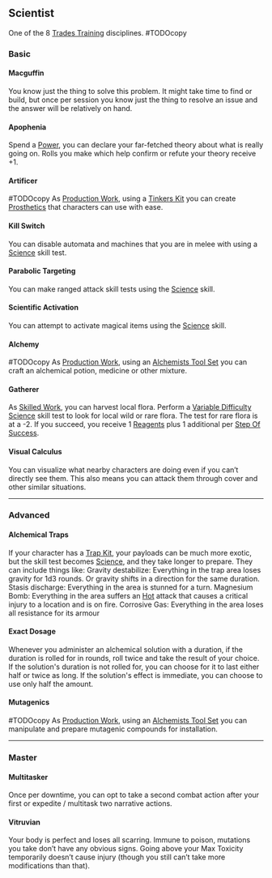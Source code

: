 ## Scientist
One of the 8 [Trades Training](Trades-Training) disciplines.
#TODOcopy 

### Basic
#### Macguffin
You know just the thing to solve this problem. It might take time to find or build, but once per session you know just the thing to resolve an issue and the answer will be relatively on hand.

#### Apophenia
Spend a [Power](Stats#Power), you can declare your far-fetched theory about what is really going on. Rolls you make which help confirm or refute your theory receive +1.

#### Artificer
#TODOcopy 
As [Production Work](Activities#Production%20Work), using a [Tinkers Kit](Example-Gear#Tinkers%20Kit) you can create [Prosthetics](Character-Development#Prosthetics) that characters can use with ease.

#### Kill Switch
You can disable automata and machines that you are in melee with using a [Science](Science) skill test.

#### Parabolic Targeting
You can make ranged attack skill tests using the [Science](Science) skill.

#### Scientific Activation
You can attempt to activate magical items using the [Science](Science) skill.

#### Alchemy
#TODOcopy 
As [Production Work](Activities#Production%20Work), using an [Alchemists Tool Set](Example-Gear#Alchemists%20Tool%20Set) you can craft an alchemical potion, medicine or other mixture.

#### Gatherer
As [Skilled Work](Activities#Skilled%20Work), you can harvest local flora. Perform a [Variable Difficulty](Skills#Variable%20Difficulty) [Science](Science) skill test to look for local wild or rare flora. The test for rare flora is at a -2. If you succeed, you receive 1 [Reagents](Resources#Reagents) plus 1 additional per [Step Of Success](Skills#Step%20Of%20Success).

#### Visual Calculus
You can visualize what nearby characters are doing even if you can’t directly see them. This also means you can attack them through cover and other similar situations.

---
### Advanced

#### Alchemical Traps
If your character has a [Trap Kit](Example-Gear#Trap%20Kit), your payloads can be much more exotic, but the skill test becomes [Science](Science), and they take longer to prepare. They can include things like:
Gravity destabilize: Everything in the trap area loses gravity for 1d3 rounds. Or gravity shifts in a direction for the same duration.
Stasis discharge: Everything in the area is stunned for a turn.
Magnesium Bomb: Everything in the area suffers an [Hot](Combat#Hot) attack that causes a critical injury to a location and is on fire.
Corrosive Gas: Everything in the area loses all resistance for its armour

#### Exact Dosage
Whenever you administer an alchemical solution with a duration, if the duration is rolled for in rounds, roll twice and take the result of your choice. If the solution's duration is not rolled for, you can choose for it to last either half or twice as long. If the solution's effect is immediate, you can choose to use only half the amount.

#### Mutagenics
#TODOcopy
As [Production Work](Activities#Production%20Work), using an [Alchemists Tool Set](Example-Gear#Alchemists%20Tool%20Set) you can manipulate and prepare mutagenic compounds for installation.

---
### Master

#### Multitasker
Once per downtime, you can opt to take a second combat action after your first or expedite / multitask two narrative actions.

#### Vitruvian
Your body is perfect and loses all scarring. Immune to poison, mutations you take don’t have any obvious signs. Going above your Max Toxicity temporarily doesn’t cause injury (though you still can’t take more modifications than that).


